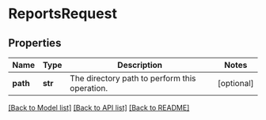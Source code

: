# ReportsRequest

## Properties
Name | Type | Description | Notes
------------ | ------------- | ------------- | -------------
**path** | **str** | The directory path to perform this operation. | [optional] 

[[Back to Model list]](../README.md#documentation-for-models) [[Back to API list]](../README.md#documentation-for-api-endpoints) [[Back to README]](../README.md)

